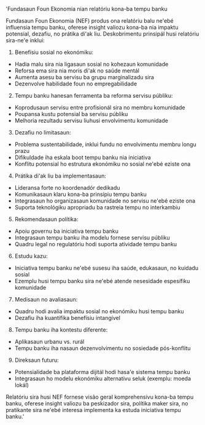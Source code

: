 'Fundasaun Foun Ekonomia nian relatóriu kona-ba tempu banku

Fundasaun Foun Ekonomia (NEF) produs ona relatóriu balu ne'ebé influensia tempu banku, oferese insight valiozu kona-ba nia impaktu potensial, dezafiu, no prátika di'ak liu. Deskobrimentu prinsipál husi relatóriu sira-ne'e inklui:

1. Benefísiu sosial no ekonómiku:
- Hadia malu sira nia ligasaun sosial no kohezaun komunidade
- Reforsa ema sira nia moris di'ak no saúde mentál 
- Aumenta asesu ba servisu ba grupu marginalizadu sira
- Dezenvolve habilidade foun no empregabilidade

2. Tempu banku hanesan ferramenta ba reforma servisu públiku:
- Koprodusaun servisu entre profisionál sira no membru komunidade
- Poupansa kustu potensial ba servisu públiku
- Melhoria rezultadu servisu liuhusi envolvimentu komunidade

3. Dezafiu no limitasaun:
- Problema sustentabilidade, inklui fundu no envolvimentu membru longu prazu
- Difikuldade iha eskala boot tempu banku nia iniciativa
- Konflitu potensial ho estrutura ekonómiku no sosial ne'ebé eziste ona

4. Prátika di'ak liu ba implementasaun:
- Lideransa forte no koordenadór dedikadu
- Komunikasaun klaru kona-ba prinsípiu tempu banku
- Integrasaun ho organizasaun komunidade no servisu ne'ebé eziste ona
- Suporta teknológiku apropriadu ba rastreia tempu no interkambiu

5. Rekomendasaun polítika:
- Apoiu governu ba iniciativa tempu banku
- Integrasaun tempu banku iha modelu fornese servisu públiku
- Quadru legal no regulatóriu hodi suporta atividade tempu banku

6. Estudu kazu:
- Iniciativa tempu banku ne'ebé susesu iha saúde, edukasaun, no kuidadu sosial
- Ezemplu husi tempu banku sira ne'ebé atende nesesidade espesífiku komunidade

7. Medisaun no avaliasaun:
- Quadru hodi avalia impaktu sosial no ekonómiku husi tempu banku
- Dezafiu iha kuantifika benefísiu intangível 

8. Tempu banku iha kontestu diferente:
- Aplikasaun urbanu vs. rurál
- Tempu banku iha nasaun dezenvolvimentu no sosiedade pós-konflitu

9. Direksaun futuru:
- Potensialidade ba plataforma dijitál hodi hasa'e sistema tempu banku
- Integrasaun ho modelu ekonómiku alternativu seluk (exemplu: moeda lokál)

Relatóriu sira husi NEF fornese visão geral komprehensivu kona-ba tempu banku, oferese insight valiozu ba peskizador sira, polítika maker sira, no pratikante sira ne'ebé interesa implementa ka estuda iniciativa tempu banku.'